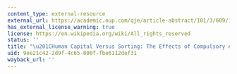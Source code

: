 ```yaml
---
content_type: external-resource
external_url: https://academic.oup.com/qje/article-abstract/101/3/609/1899676
has_external_license_warning: true
license: https://en.wikipedia.org/wiki/All_rights_reserved
status: ''
title: "\u201CHuman Capital Versus Sorting: The Effects of Compulsory Attendance Laws.\u201D"
uid: 9ee21c42-2d9f-4c65-800f-fbe6112def31
wayback_url: ''
---
```

